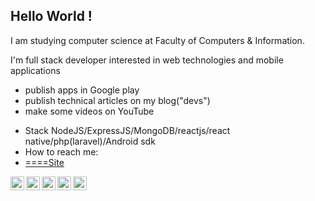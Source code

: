 ## Hello World ! 
I am studying computer science at Faculty of Computers & Information. 

I'm full stack developer interested in web technologies and mobile applications
*  publish apps in Google play
*  publish technical articles on my blog("devs")
*  make some videos on YouTube 
- Stack NodeJS/ExpressJS/MongoDB/reactjs/react native/php(laravel)/Android sdk
- How to reach me: 
- [====Site](https://devss.netlify.app/)
<a href="https://stackoverflow.com/users/13516633/mostafa-soltan">
  <img align="left" alt="Mostafa Sultan" width="22px" src="https://cdn.jsdelivr.net/npm/simple-icons@v3/icons/stackoverflow.svg" />
</a>
<a href="https://www.linkedin.com/in/mostafa-sultan/">
  <img align="left" alt="Mostafa Sultar" width="22px" src="https://cdn.jsdelivr.net/npm/simple-icons@v3/icons/linkedin.svg" />
</a>
<a href="https://twitter.com/mostafa68774741">
  <img align="left" alt="Mostafa Sulta | Twitter" width="22px" src="https://cdn.jsdelivr.net/npm/simple-icons@v3/icons/twitter.svg" />
</a>
<a href="https://www.facebook.com/mostafasoltan82/">
  <img align="left" alt="Mostafa Sulta" width="22px" src="https://cdn.jsdelivr.net/npm/simple-icons@v3/icons/facebook.svg" />
</a>
<a href="https://github.com/mostafa-sultan/">
  <img align="left" alt="Mostafa Sultan" width="22px" src="https://cdn.jsdelivr.net/npm/simple-icons@v3/icons/github.svg" />
</a>
  
   
